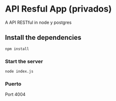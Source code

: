 # API Resful App (privados)

A API RESTful in node y postgres

## Install the dependencies
```bash
npm install
```

### Start the server 
```bash
node index.js
```

### Puerto

Port 4004
